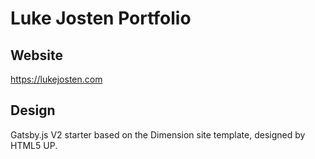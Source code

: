 # Luke Josten Portfolio

## Website
https://lukejosten.com

## Design
Gatsby.js V2 starter based on the Dimension site template, designed by HTML5 UP.
